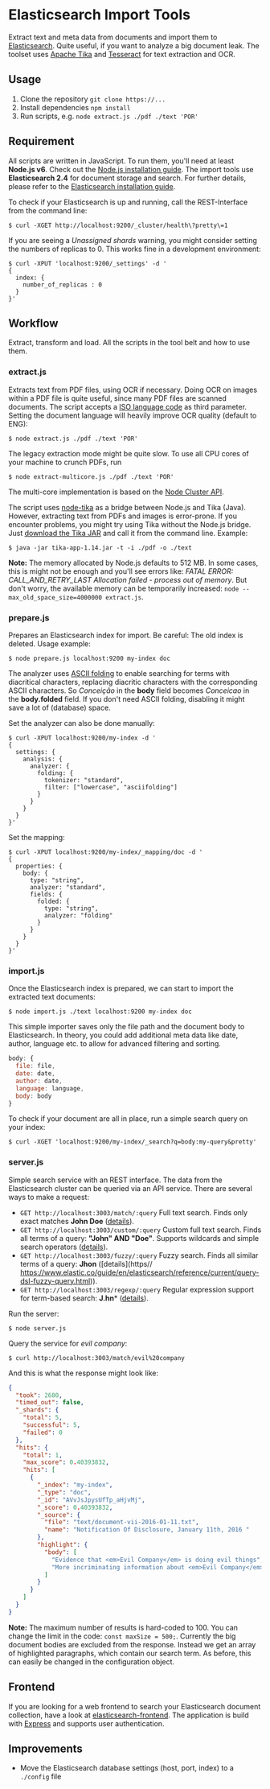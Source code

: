 # Elasticsearch Import Tools
Extract text and meta data from documents and import them to [Elasticsearch](https://www.elastic.co/products/elasticsearch). Quite useful, if you want to analyze a big document leak. The toolset uses [Apache Tika](https://tika.apache.org/) and [Tesseract](https://github.com/tesseract-ocr/tesseract) for text extraction and OCR.

## Usage
1. Clone the repository `git clone https://...`
2. Install dependencies `npm install`
3. Run scripts, e.g. `node extract.js ./pdf ./text 'POR'`

## Requirement
All scripts are written in JavaScript. To run them, you'll need at least **Node.js v6**. Check out the [Node.js installation guide](https://nodejs.org/en/download/package-manager/). The import tools use **Elasticsearch 2.4** for document storage and search. For further details, please refer to the [Elasticsearch installation guide](https://www.elastic.co/guide/en/elasticsearch/reference/2.4/_installation.html).

To check if your Elasticsearch is up and running, call the REST-Interface from the command line:

```
$ curl -XGET http://localhost:9200/_cluster/health\?pretty\=1
```

If you are seeing a _Unassigned shards_ warning, you might consider setting the numbers of replicas to 0. This works fine in a development environment:

```
$ curl -XPUT 'localhost:9200/_settings' -d '         
{                  
  index: {
    number_of_replicas : 0
  }
}'
```

## Workflow
Extract, transform and load. All the scripts in the tool belt and how to use them.

### extract.js
Extracts text from PDF files, using OCR if necessary. Doing OCR on images within a PDF file is quite useful, since many PDF files are scanned documents. The script accepts a [ISO language code](https://en.wikipedia.org/wiki/ISO_3166-1_alpha-3) as third parameter. Setting the document language will heavily improve OCR quality (default to ENG): 

```
$ node extract.js ./pdf ./text 'POR'
```

The legacy extraction mode might be quite slow. To use all CPU cores of your machine to crunch PDFs, run

```
$ node extract-multicore.js ./pdf ./text 'POR'
```

The multi-core implementation is based on the [Node Cluster API](https://nodejs.org/api/cluster.html).

The script uses [node-tika](https://github.com/ICIJ/node-tika) as a bridge between Node.js and Tika (Java). However, extracting text from PDFs and images is error-prone. If you encounter problems, you might try using Tika without the Node.js bridge. Just [download the Tika JAR](https://tika.apache.org/download.html) and call it from the command line. Example:

```
$ java -jar tika-app-1.14.jar -t -i ./pdf -o ./text   
```

**Note:** The memory allocated by Node.js defaults to 512 MB. In some cases, this is might not be enough and you'll see errors like: *FATAL ERROR: CALL_AND_RETRY_LAST Allocation failed - process out of memory*. But don't worry, the available memory can be temporarily increased: `node --max_old_space_size=4000000 extract.js`.

### prepare.js
Prepares an Elasticsearch index for import. Be careful: The old index is deleted. Usage example:

```
$ node prepare.js localhost:9200 my-index doc
```

The analyzer uses [ASCII folding](https://www.elastic.co/guide/en/elasticsearch/guide/2.x/asciifolding-token-filter.html) to enable searching for terms with diacritical characters, replacing diacritic characters with the corresponding ASCII characters. So _Conceição_ in the **body** field becomes _Conceicao_ in the **body.folded** field. If you don't need ASCII folding, disabling it might save a lot of (database) space.

Set the analyzer can also be done manually:

```
$ curl -XPUT localhost:9200/my-index -d '
{
  settings: {
    analysis: {
      analyzer: {
        folding: {
          tokenizer: "standard",
          filter: ["lowercase", "asciifolding"]
        }
      }
    }
  }
}'
```

Set the mapping:

```
$ curl -XPUT localhost:9200/my-index/_mapping/doc -d '
{
  properties: {
    body: {
      type: "string",
      analyzer: "standard",
      fields: {
        folded: {
          type: "string",
          analyzer: "folding"
        }
      }
    }
  }
}'
```

### import.js
Once the Elasticsearch index is prepared, we can start to import the extracted text documents:

```
$ node import.js ./text localhost:9200 my-index doc
```

This simple importer saves only the file path and the document body to Elasticsearch. In theory, you could add additional meta data like date, author, language etc. to allow for advanced filtering and sorting.

```javascript
body: {
  file: file,
  date: date,
  author: date,
  language: language,
  body: body
}
```

To check if your document are all in place, run a simple search query on your index:

```
$ curl -XGET 'localhost:9200/my-index/_search?q=body:my-query&pretty'
```

### server.js
Simple search service with an REST interface. The data from the Elasticsearch cluster can be queried via an API service. There are several ways to make a request:

- `GET http://localhost:3003/match/:query` Full text search. Finds only exact matches **John Doe** ([details](https://www.elastic.co/guide/en/elasticsearch/reference/current/query-dsl-multi-match-query.html)).
- `GET http://localhost:3003/custom/:query` Custom full text search. Finds all terms of a query: **"John" AND "Doe"**. Supports wildcards and simple search operators ([details](https://www.elastic.co/guide/en/elasticsearch/reference/current/query-dsl-simple-query-string-query.html)).
- `GET http://localhost:3003/fuzzy/:query` Fuzzy search. Finds all similar terms of a query: **Jhon** ([details](https// https://www.elastic.co/guide/en/elasticsearch/reference/current/query-dsl-fuzzy-query.html)).
- `GET http://localhost:3003/regexp/:query` Regular expression support for term-based search: **J.hn*** ([details](https://www.elastic.co/guide/en/elasticsearch/reference/current/query-dsl-regexp-query.html)).

Run the server:

```
$ node server.js
```

Query the service for *evil company*:

```
$ curl http://localhost:3003/match/evil%20company
```

And this is what the response might look like:

```json
{
  "took": 2680,
  "timed_out": false,
  "_shards": {
    "total": 5,
    "successful": 5,
    "failed": 0
  },
  "hits": {
    "total": 1,
    "max_score": 0.40393832,
    "hits": [
      {
        "_index": "my-index",
        "_type": "doc",
        "_id": "AVvJsJpysUfTp_aHjvMj",
        "_score": 0.40393832,
        "_source": {
          "file": "text/document-vii-2016-01-11.txt",
          "name": "Notification Of Disclosure, January 11th, 2016 "
        },
        "highlight": {
          "body": [
            "Evidence that <em>Evil Company</em> is doing evil things",
            "More incriminating information about <em>Evil Company</em>",
          ]
        }
      }
    ]
  }
}
```

**Note:** The maximum number of results is hard-coded to 100. You can change the limit in the code: `const maxSize = 500;`. Currently the big document bodies are excluded from the response. Instead we get an array of highlighted paragraphs, which contain our search term. As before, this can easily be changed in the configuration object.

## Frontend
If you are looking for a web frontend to search your Elasticsearch document collection, have a look at [elasticsearch-frontend](https://github.com/br-data/elasticsearch-frontend). The application is build with [Express](https://expressjs.com/) and supports user authentication.

## Improvements
- Move the Elasticsearch database settings (host, port, index) to a `./config` file

